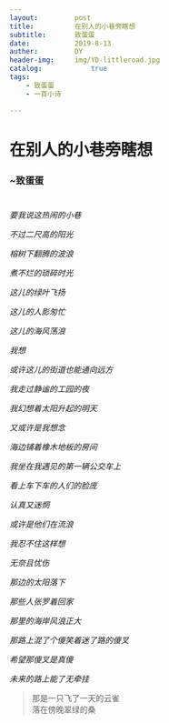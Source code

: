 ```yaml
---
layout:         post
title:          在别人的小巷旁瞎想
subtitle:       致蛋蛋
date:           2019-8-13
auther:         DY
header-img:     img/YD-littleroad.jpg
catalog:            true
tags:
    - 致蛋蛋
    - 一首小诗

---
```


# 在别人的小巷旁瞎想  
### ~致蛋蛋 
#

*要我说这热闹的小巷*

*不过二尺高的阳光*

*榕树下翻腾的波浪*

*煮不烂的琐碎时光*

*这儿的绿叶飞扬*

*这儿的人影匆忙*

*这儿的海风荡浪*

*我想*

*或许这儿的街道也能通向远方*

*我走过静谧的工园的夜*

*我幻想着太阳升起的明天*

*又或许是我想念*

*海边铺着橡木地板的房间*

*我坐在我遇见的第一辆公交车上*

*看上车下车的人们的脸庞*

*认真又迷惘*

*或许是他们在流浪*

*我忍不住这样想*

*无奈且忧伤*

*那边的太阳落下*

*那些人张罗着回家*

*那里的海岸风浪正大*

*那路上混了个傻笑着迷了路的傻叉*

*希望那傻叉是真傻*

*未来的路上能了无牵挂*

> 那是一只飞了一天的云雀  
> 落在傍晚翠绿的桑